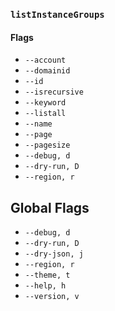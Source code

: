 ### `listInstanceGroups`

#### Flags

- `--account`
- `--domainid`
- `--id`
- `--isrecursive`
- `--keyword`
- `--listall`
- `--name`
- `--page`
- `--pagesize`
- `--debug, d`
- `--dry-run, D`
- `--region, r`

## Global Flags

- `--debug, d`
- `--dry-run, D`
- `--dry-json, j`
- `--region, r`
- `--theme, t`
- `--help, h`
- `--version, v`
